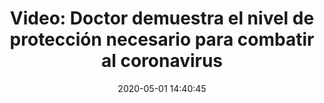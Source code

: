 ---
permalink: 	Editorial/doctor-muestra-las-capas-de-proteccion-necesarias-para-protegerse-del-coronavirus
id:	181
layout: 	video
title: 	"Video: Doctor demuestra el nivel de protección necesario para combatir al coronavirus"
publish_date: 	1 de Mayo de 2020
date:	2020-05-01 14:40:45
categories:	["Salud"]
tags:	["Coronavirus", "Medicina"]
preview_sentence:	"Te sorprenderán la cantidad de capas que se requieren para mantener a salvo a nuestros trabajadores de la salud."
intro_paragraph: 	"l doctor de nacionalidad China que podemos apreciar en el video muestra el proceso que realiza a diario para equiparse con una docena de equipos de protección."
other_paragraphs:	["De acuerdo a la Organización Mundial de la Salud, OMS; los médicos que trabajen en contacto con pacientes infectados del Coronavirus deben disponer como mínimo de una bata, guantes, una máscara facial, y un par de anteojos protectores especiales; los paises más desarrollados sin embargo, son mucho más precavidos.", "En paises como Estados Unidos e Inglaterra, que pertenecen al denominado primer mundo, se ha vuelto común que doctores, enfermeros, y otro personal esencial participen en protestas debido a que sus empleadores no les ofrecen el equipo necesario. De igual manera, trabajadores que han permanecido activos como aquellos de servicios de envíos o del sector comercial de cara al cliente, se han unido a estas manifestaciones presentando la misma queja.", "Si te encuentras en una situación similar o conoces a alguien que haya permanecido trabajando y a quien no le hayan proporcionado lo mínimo necesario, déjanos tu comentario abajo."]
decorative_letter:	E
blockquote:	"La medicina es el arte de disputar los hombres a la muerte de hoy, para cedérselos en mejor estado, un poco más tarde."
blockquote_author:	"Noel Clarasó"
video_file:	video181.mp4
image_file:	image181.jpg
preview_image:	previewimage181.jpg
image_legend:	"El uniforme de emergencia para personal de respuesta en pandemias es completamente aislado y ofrece mayor protección que la utilizada por el doctor del video a cambio de menor movilidad y mayor costo."
large_image: largeimage181.jpg
---